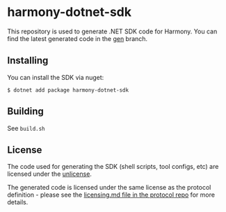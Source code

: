 # harmony-dotnet-sdk

This repository is used to generate .NET SDK code for Harmony. You can find the latest generated code in the [gen](https://github.com/harmony-development/harmony-dotnet-sdk/tree/gen) branch.

## Installing

You can install the SDK via nuget:

```console
$ dotnet add package harmony-dotnet-sdk
```

## Building

See `build.sh`

## License

The code used for generating the SDK (shell scripts, tool configs, etc) are licensed under the [unlicense](https://unlicense.org).

The generated code is licensed under the same license as the protocol definition - please see the [licensing.md file in the protocol repo](https://github.com/harmony-development/protocol) for more details.